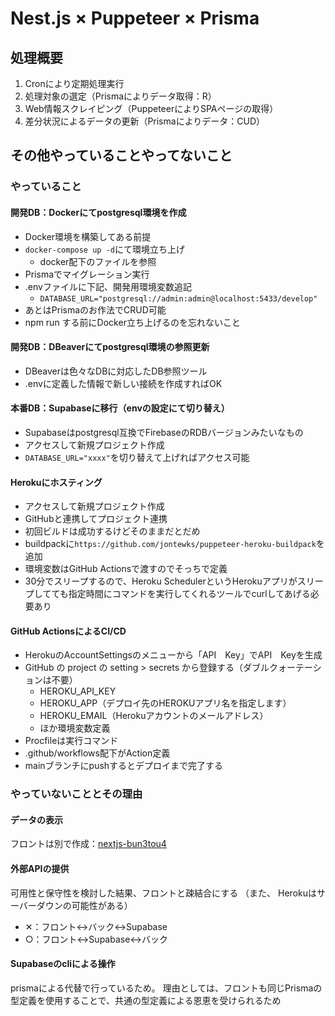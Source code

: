 # Nest.js × Puppeteer × Prisma

## 処理概要

1. Cronにより定期処理実行
1. 処理対象の選定（Prismaによりデータ取得：R）
1. Web情報スクレイピング（PuppeteerによりSPAページの取得）
1. 差分状況によるデータの更新（Prismaによりデータ：CUD）

## その他やっていることやってないこと

### やっていること

#### 開発DB：Dockerにてpostgresql環境を作成

* Docker環境を構築してある前提
* `docker-compose up -d`にて環境立ち上げ
  * docker配下のファイルを参照
* Prismaでマイグレーション実行
* .envファイルに下記、開発用環境変数追記
  * `DATABASE_URL="postgresql://admin:admin@localhost:5433/develop"`
* あとはPrismaのお作法でCRUD可能
* npm run する前にDocker立ち上げるのを忘れないこと

#### 開発DB：DBeaverにてpostgresql環境の参照更新

* DBeaverは色々なDBに対応したDB参照ツール
* .envに定義した情報で新しい接続を作成すればOK

#### 本番DB：Supabaseに移行（envの設定にて切り替え）

* Supabaseはpostgresql互換でFirebaseのRDBバージョンみたいなもの
* アクセスして新規プロジェクト作成
* `DATABASE_URL="xxxx"`を切り替えて上げればアクセス可能

#### Herokuにホスティング

* アクセスして新規プロジェクト作成
* GitHubと連携してプロジェクト連携
* 初回ビルドは成功するけどそのままだとだめ
* buildpackに`https://github.com/jontewks/puppeteer-heroku-buildpack`を追加
* 環境変数はGitHub Actionsで渡すのでそっちで定義
* 30分でスリープするので、Heroku SchedulerというHerokuアプリがスリープしてても指定時間にコマンドを実行してくれるツールでcurlしてあげる必要あり

#### GitHub ActionsによるCI/CD

* HerokuのAccountSettingsのメニューから「API　Key」でAPI　Keyを生成
* GitHub の project の setting > secrets から登録する（ダブルクォーテーションは不要）
  * HEROKU_API_KEY
  * HEROKU_APP（デプロイ先のHEROKUアプリ名を指定します）
  * HEROKU_EMAIL（Herokuアカウントのメールアドレス）
  * ほか環境変数定義
* Procfileは実行コマンド
* .github/workflows配下がAction定義
* mainブランチにpushするとデプロイまで完了する

### やっていないこととその理由

#### データの表示

フロントは別で作成：[nextjs-bun3tou4](https://github.com/soratsm/nextjs-bun3tou4)
  
#### 外部APIの提供

可用性と保守性を検討した結果、フロントと疎結合にする
（また、 Herokuはサーバーダウンの可能性がある）

* ✕：フロント↔バック↔Supabase
* ○：フロント↔Supabase↔バック

#### Supabaseのcliによる操作

prismaによる代替で行っているため。
理由としては、フロントも同じPrismaの型定義を使用することで、共通の型定義による恩恵を受けられるため
